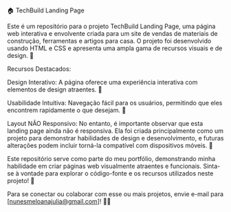🏠 TechBuild Landing Page

Este é um repositório para o projeto TechBuild Landing Page, uma página web interativa e envolvente criada para um site de vendas de materiais de construção, ferramentas e artigos para casa. O projeto foi desenvolvido usando HTML e CSS e apresenta uma ampla gama de recursos visuais e de design. 🚀

Recursos Destacados:

Design Interativo: A página oferece uma experiência interativa com elementos de design atraentes. 💫

Usabilidade Intuitiva: Navegação fácil para os usuários, permitindo que eles encontrem rapidamente o que desejam. 🧭

Layout NÃO Responsivo: No entanto, é importante observar que esta landing page ainda não é responsiva. Ela foi criada principalmente como um projeto para demonstrar habilidades de design e desenvolvimento, e futuras alterações podem incluir torná-la compatível com dispositivos móveis. 📱

Este repositório serve como parte do meu portfólio, demonstrando minha habilidade em criar páginas web visualmente atraentes e funcionais. Sinta-se à vontade para explorar o código-fonte e os recursos utilizados neste projeto! 🌟


Para se conectar ou colaborar com esse ou mais projetos, envie e-mail para [nunesmeloanajulia@gmail.com]! 🚀✨
